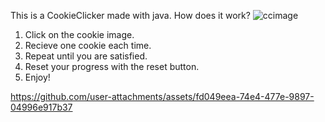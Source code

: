 This is a CookieClicker made with java. How does it work?
![ccimage](https://github.com/user-attachments/assets/2aea0e6e-806b-47c5-96b6-44548c85a263)
1. Click on the cookie image.
2. Recieve one cookie each time.
3. Repeat until you are satisfied.
4. Reset your progress with the reset button.
5. Enjoy!

https://github.com/user-attachments/assets/fd049eea-74e4-477e-9897-04996e917b37
